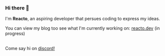 ### Hi there 👋

I'm __Reacto__, an aspiring developer that persues coding to express my ideas.

You can view my blog too see what I'm currently working on: [reacto.dev](https://reacto.dev/) (in progress)
<br>
<br>

Come say hi on [discord!](http://discordapp.com/users/961431044156948480)
